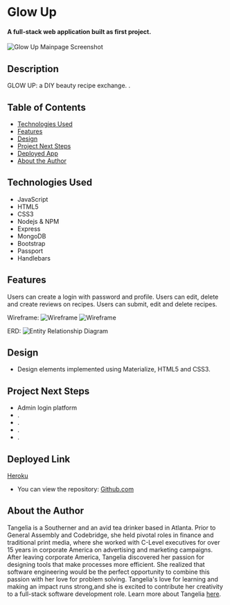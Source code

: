 # Glow Up

#### A full-stack web application built as first project.
<img src="" alt="Glow Up Mainpage Screenshot"/>

## Description
GLOW UP: a DIY beauty recipe exchange. .

## Table of Contents
* [Technologies Used](#technologiesused)
* [Features](#features)
* [Design](#design)
* [Project Next Steps](#nextsteps)
* [Deployed App](#deployment)
* [About the Author](#author)

## <a name="technologiesused"></a>Technologies Used
* JavaScript
* HTML5
* CSS3
* Nodejs & NPM
* Express
* MongoDB
* Bootstrap
* Passport
* Handlebars


## Features
Users can create a login with password and profile.
Users can edit, delete and create reviews on recipes.
Users can submit, edit and delete recipes.



Wireframe:
<img src="" alt="Wireframe"/>
<img src="" alt="Wireframe"/>



ERD:
<img src="" alt="Entity Relationship Diagram"/>


## <a name="design"></a>Design
* Design elements implemented using Materialize, HTML5 and CSS3. 


## <a name="nextsteps"></a>Project Next Steps
* Admin login platform
* .
* .
* .
* . 

## <a name="deployment"></a>Deployed Link
[Heroku](https://glacial-ridge-49253.herokuapp.com/)

* You can view the repository:
[Github.com](https://github.com/tangelia/Glow-Up)
    


## <a name="author"></a>About the Author

Tangelia is a Southerner and an avid tea drinker based in Atlanta. Prior to General Assembly and Codebridge, she held pivotal roles in finance and traditional print media, where she worked with C-Level executives for over 15 years in corporate America on advertising and marketing campaigns. After leaving corporate America, Tangelia discovered her passion for designing tools that make processes more efficient. She realized that software engineering would be the perfect opportunity to combine this passion with her love for problem solving. Tangelia's love for learning and making an impact runs strong,and she is excited to contribute her creativity to a full-stack software development role. Learn more about Tangelia [here](https://www.linkedin.com/in/tangelia). 